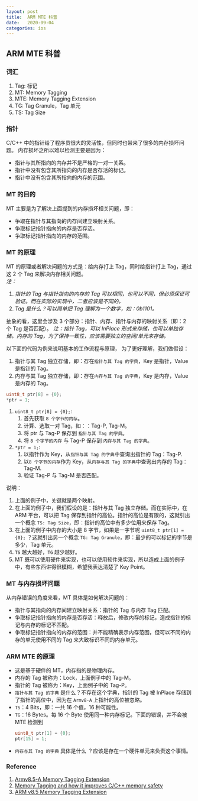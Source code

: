 ```yaml
---
layout: post
title:  ARM MTE 科普
date:   2020-09-04
categories: ios
---
```


## ARM MTE 科普

### 词汇
1. Tag: 标记
2. MT: Memory Tagging
3. MTE: Memory Tagging Extension
4. TG: Tag Granule，Tag 单元
5. TS: Tag Size

### 指针
C/C++ 中的指针给了程序员很大的灵活性，但同时也带来了很多的内存损坏问题。
内存损坏之所以难以检测主要是因为：
* 指针与其所指向的内存并不是严格的一对一关系。
* 指针中没有包含其所指向的内存是否存活的标记。
* 指针中没有包含其所指向的内存的范围。

### MT 的目的
MT 主要是为了解决上面提到的内存损坏相关问题，即：
* 争取在指针与其指向的内存间建立映射关系。
* 争取标记指针指向的内存是否存活。
* 争取标记指针指向的内存的范围。

### MT 的原理
MT 的原理或者解决问题的方式是：给内存打上 Tag，同时给指针打上 Tag，通过这 2 个 Tag 来解决内存相关问题。  
*注：*
1. *指针的 Tag 与指针指向的内存的 Tag 可以相同，也可以不同，但必须保证可验证。而在实际的实现中，二者应该是不同的。*
2. *Tag 是什么？可以简单把 Tag 理解为一个数字，如：0b1101。*

抽象的看，这里会涉及 3 个部分：指针、内存、指针与内存的映射关系（即：2 个 Tag 是否匹配）。
*注：指针 Tag，可以 InPlace 形式来存储，也可以单独存储。内存的 Tag，为了保持一致性，应该需要独立的空间/单元来存储。*  

以下面的代码为例来说明基本的工作流程与原理，
为了更好理解，我们做假设：
1. 指针与其 Tag 独立存储，即：存在`指针与其 Tag 的字典`，Key 是指针，Value 是指针的 Tag。
2. 内存与其 Tag 独立存储，即：存在`内存与其 Tag 的字典`，Key 是内存，Value 是内存的 Tag。
```c
uint8_t ptr[8] = {0};
*ptr = 1;
```

1. `uint8_t ptr[8] = {0};`:   
    1) 首先获取 `8 个字节的内存`。
    2) 计算、选取一对 Tag，如：：Tag-P, Tag-M。
    3) 将 ptr 与 Tag-P 保存到 `指针与其 Tag 的字典`。
    4) 将 `8 个字节的内存` 与 Tag-P 保存到 `内存与其 Tag 的字典`。
2. `*ptr = 1;`:  
    1) 以指针作为 Key，从`指针与其 Tag 的字典`中查询出指针的 Tag：Tag-P.
    2) 以`8 个字节的内存`作为 Key，从`内存与其 Tag 的字典`中查询出内存的 Tag：Tag-M.
    3) 验证 Tag-P 与 Tag-M 是否匹配。


说明：
1. 上面的例子中，关键就是两个映射。
2. 在上面的例子中，我们假设的是：指针与其 Tag 独立存储。而在实际中，在 ARM 平台，可以把 Tag 保存到指针的高位。指针的高位是有限的，这就引出一个概念 `TS: Tag Size`，即：指针的高位中有多少位用来保存 Tag。
3. 在上面的例子中内存的大小是 8 字节，如果是一字节呢 `uint8_t ptr[1] = {0};` ？这就引出另一个概念 `TG: Tag Granule`，即：最少的可以标记的字节是多少，Tag 单元。
3. `TS` 越大越好，`TG` 越少越好。
5. MT 既可以使用硬件来实现，也可以使用软件来实现，所以造成上面的例子中，有些东西讲得很模糊，希望我表达清楚了 Key Point。


### MT 与内存损坏问题
从内存错误的角度来看，MT 具体是如何解决问题的：
* 指针与其指向的内存间建立映射关系：指针的 Tag 与内存 Tag 匹配。
* 争取标记指针指向的内存是否存活：释放后，修改内存的标记，造成指针的标记与内存的标记不匹配。
* 争取标记指针指向的内存的范围：并不能精确表示内存范围，但可以不同的内存的单元使用不同的 Tag 来大致标识不同的内存单元。

### ARM MTE 的原理
* 这是基于硬件的 MT，内存指的是物理内存。
* 内存的 Tag 被称为：Lock，上面例子中的 Tag-M。
* 指针的 Tag 被称为：Key，上面例子中的 Tag-P。
* `指针与其 Tag 的字典` 是什么？不存在这个字典，指针的 Tag 被 InPlace 存储到了指针的高位中，因为在 `Armv8-A` 上指针的高位被忽略。
* `TS`：4 Bits，即：一共 16 个值，16 种可能性。
* `TG`：16 Bytes。每 16 个 Byte 使用同一种内存标记。下面的错误，并不会被 MTE 检测到
	```c
	uint8_t ptr[1] = {0};
	ptr[15] = 1;
	```
* `内存与其 Tag 的字典` 具体是什么 ？应该是存在一个硬件单元来负责这个事情。

### Reference
1. [Armv8.5-A Memory Tagging Extension](https://developer.arm.com/-/media/Arm%20Developer%20Community/PDF/Arm_Memory_Tagging_Extension_Whitepaper.pdf)
2. [Memory Tagging and how it improves C/C++ memory safety](https://arxiv.org/pdf/1802.09517.pdf)
3. [ARM v8.5 Memory Tagging Extension](https://www.linuxplumbersconf.org/event/4/contributions/571/attachments/399/642/MTE_LPC.pdf)
